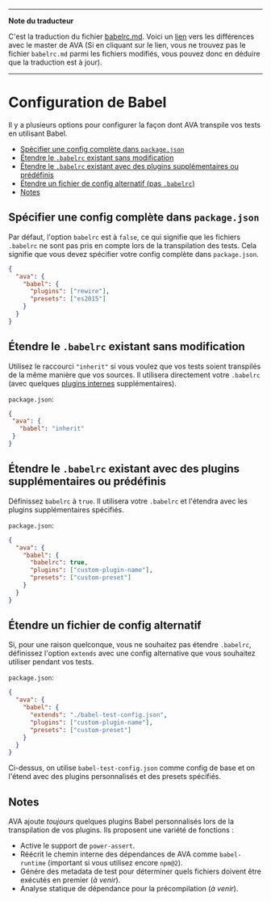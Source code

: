 ___
**Note du traducteur**

C'est la traduction du fichier [babelrc.md](https://github.com/sindresorhus/ava/blob/master/docs/recipes/babelrc.md). Voici un [lien](https://github.com/sindresorhus/ava/compare/bcda7537dda7eeb38bef3405e1265226ba6d69ae...master#diff-3834ea415f09859260d100d1ec24207b) vers les différences avec le master de AVA (Si en cliquant sur le lien, vous ne trouvez pas le fichier `babelrc.md` parmi les fichiers modifiés, vous pouvez donc en déduire que la traduction est à jour).
___
# Configuration de Babel

Il y a plusieurs options pour configurer la façon dont AVA transpile vos tests en utilisant Babel.

 - [Spécifier une config complète dans `package.json`](#spécifier-une-config-complète-dans-packagejson)
 - [Étendre le `.babelrc` existant sans modification](#Étendre-le-babelrc-existant-sans-modification)
 - [Étendre le `.babelrc` existant avec des plugins supplémentaires ou prédéfinis](#Étendre-le-babelrc-existant-avec-des-plugins-supplémentaires-ou-prédéfinis)
 - [Étendre un fichier de config alternatif (pas `.babelrc`)](#Étendre-un-fichier-de-config-alternatif)
 - [Notes](#notes)

## Spécifier une config complète dans `package.json`

Par défaut, l'option `babelrc` est à `false`, ce qui signifie que les fichiers `.babelrc` ne sont pas pris en compte lors de la transpilation des tests. Cela signifie que vous devez spécifier votre config complète dans `package.json`.

```json
{
  "ava": {
    "babel": {
      "plugins": ["rewire"],
      "presets": ["es2015"]
    }
  }
}
```

## Étendre le `.babelrc` existant sans modification

Utilisez le raccourci `"inherit"` si vous voulez que vos tests soient transpilés de la même manière que vos sources. Il utilisera directement votre `.babelrc` (avec quelques [plugins internes](#notes) supplémentaires).

`package.json`:

```json
{
 "ava": {
   "babel": "inherit"
 }
}
```

## Étendre le `.babelrc` existant avec des plugins supplémentaires ou prédéfinis

Définissez `babelrc` à `true`. Il utilisera votre `.babelrc` et l'étendra avec les plugins supplémentaires spécifiés.

`package.json`:

```json
{
  "ava": {
    "babel": {
      "babelrc": true,
      "plugins": ["custom-plugin-name"],
      "presets": ["custom-preset"]
    }
  }
}
```

## Étendre un fichier de config alternatif


Si, pour une raison quelconque, vous ne souhaitez pas étendre `.babelrc`, définissez l'option `extends` avec une config alternative que vous souhaitez utiliser pendant vos tests.

`package.json`:

```json
{
  "ava": {
    "babel": {
      "extends": "./babel-test-config.json",
      "plugins": ["custom-plugin-name"],
      "presets": ["custom-preset"]
    }
  }
}
```

Ci-dessus, on utilise `babel-test-config.json` comme config de base et on l'étend avec des plugins personnalisés et des presets spécifiés.

## Notes

AVA ajoute *toujours* quelques plugins Babel personnalisés lors de la transpilation de vos plugins. Ils proposent une variété de fonctions :

 * Active le support de `power-assert`.
 * Réécrit le chemin interne des dépendances de AVA comme `babel-runtime` (important si vous utilisez encore `npm@2`).
 * Génére des metadata de test pour déterminer quels fichiers doivent être exécutés en premier (*à venir*).
 * Analyse statique de dépendance pour la précompilation (*à venir*).
